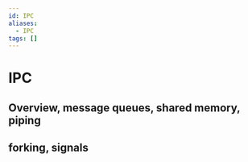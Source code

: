 ```yaml
---
id: IPC
aliases:
  - IPC
tags: []
---
```


# IPC

## Overview, message queues, shared memory, piping
## forking, signals
